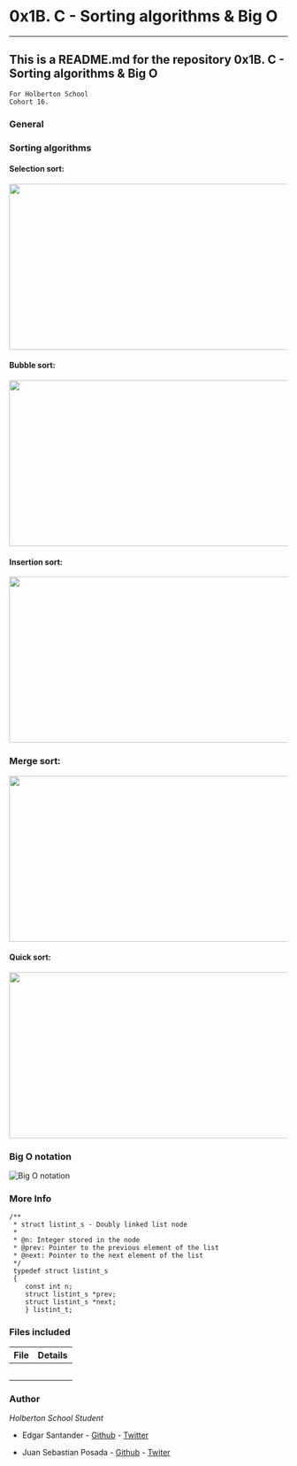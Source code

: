 
# 0x1B. C - Sorting algorithms & Big O
***
## This is a README.md for the repository 0x1B. C - Sorting algorithms & Big O
```
For Holberton School
Cohort 16.
```

### General
### Sorting algorithms
#### Selection sort:
<a href="selection sort"><img src="https://miro.medium.com/max/1400/1*5WXRN62ddiM_Gcf4GDdCZg.gif"  height="300" width="600" ></a>
#### Bubble sort:
<a href="Bubble sort"><img src="https://miro.medium.com/max/401/1*7seGXJi3te9beNfpAvFXEQ.gif"  height="300" width="600" ></a>
#### Insertion sort:
<a href="insertion sort"><img src="https://upload.wikimedia.org/wikipedia/commons/9/9c/Insertion-sort-example.gif"  height="300" width="600" ></a>
### Merge sort:
<a href="merge sort"><img src="https://mohtashims.files.wordpress.com/2010/07/merge-sort.gif"  height="300" width="600" ></a>
#### Quick sort:
<a href="Quick sort"><img src="https://miro.medium.com/max/625/1*MqYi387Jyd16H2GHWyn46Q.gif"  height="300" width="600" ></a>
### Big O notation
![Big O notation](https://miro.medium.com/max/1200/1*9AAzjRHOxG4RunA3chb5_w.gif)

### More Info
```
/**
 * struct listint_s - Doubly linked list node
 *
 * @n: Integer stored in the node
 * @prev: Pointer to the previous element of the list
 * @next: Pointer to the next element of the list
 */
 typedef struct listint_s
 {
	const int n;
	struct listint_s *prev;
	struct listint_s *next;
	} listint_t;
```

### Files included

| File                 | Details                                    |
|--------------------- | ------------------------------------------ |
| [](./a) |            |
| [](./b) |            |
| [](./c) |            |
| [](./)  |            |
| [](./)  |            |

### Author


*Holberton School Student*

* Edgar Santander - [Github](https://github.com/easantanders21) - [Twitter](https://twitter.com/EdgarSantande20)

* Juan Sebastian Posada  - [Github](https://github.com/Juansepo13) - [Twiter](https://twitter.com/@JuanSeb35904130)